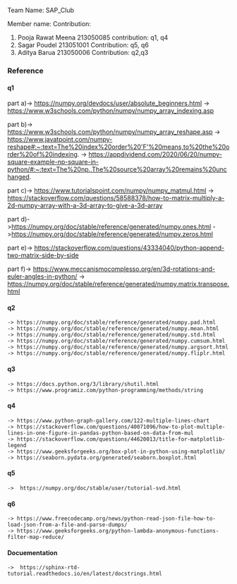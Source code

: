Team Name:
SAP_Club

Member name:
Contribution:
1. Pooja Rawat Meena 213050085
    contribution:  q1, q4
2. Sagar Poudel 213051001
    Contribution: q5, q6
3. Aditya Barua 213050006
    Contribution: q2,q3

### Reference
#### q1 
   part a)-> https://numpy.org/devdocs/user/absolute_beginners.html
		  -> https://www.w3schools.com/python/numpy/numpy_array_indexing.asp
   
   part b)-> https://www.w3schools.com/python/numpy/numpy_array_reshape.asp
		  -> https://www.javatpoint.com/numpy-reshape#:~:text=The%20index%20order%20'F'%20means,to%20the%20order%20of%20indexing.
		  -> https://appdividend.com/2020/06/20/numpy-square-example-np-square-in-python/#:~:text=The%20np.,The%20source%20array%20remains%20unchanged.
   
   part c)-> https://www.tutorialspoint.com/numpy/numpy_matmul.html
		  -> https://stackoverflow.com/questions/58588378/how-to-matrix-multiply-a-2d-numpy-array-with-a-3d-array-to-give-a-3d-array
   
   part d)->https://numpy.org/doc/stable/reference/generated/numpy.ones.html
		  ->https://numpy.org/doc/stable/reference/generated/numpy.zeros.html
   
   part e)-> https://stackoverflow.com/questions/43334040/python-append-two-matrix-side-by-side
   
   part f)-> https://www.meccanismocomplesso.org/en/3d-rotations-and-euler-angles-in-python/
		  -> https://numpy.org/doc/stable/reference/generated/numpy.matrix.transpose.html
   
#### q2
    -> https://numpy.org/doc/stable/reference/generated/numpy.pad.html
    -> https://numpy.org/doc/stable/reference/generated/numpy.mean.html
    -> https://numpy.org/doc/stable/reference/generated/numpy.std.html
    -> https://numpy.org/doc/stable/reference/generated/numpy.cumsum.html
    -> https://numpy.org/doc/stable/reference/generated/numpy.argsort.html
    -> https://numpy.org/doc/stable/reference/generated/numpy.fliplr.html

#### q3
    -> https://docs.python.org/3/library/shutil.html
    -> https://www.programiz.com/python-programming/methods/string

#### q4 
    -> https://www.python-graph-gallery.com/122-multiple-lines-chart
    -> https://stackoverflow.com/questions/40071096/how-to-plot-multiple-lines-in-one-figure-in-pandas-python-based-on-data-from-mul
    -> https://stackoverflow.com/questions/44620013/title-for-matplotlib-legend
    -> https://www.geeksforgeeks.org/box-plot-in-python-using-matplotlib/
    -> https://seaborn.pydata.org/generated/seaborn.boxplot.html
   

#### q5
    ->  https://numpy.org/doc/stable/user/tutorial-svd.html

#### q6

    -> https://www.freecodecamp.org/news/python-read-json-file-how-to-load-json-from-a-file-and-parse-dumps/
    -> https://www.geeksforgeeks.org/python-lambda-anonymous-functions-filter-map-reduce/

#### Docuementation
    ->  https://sphinx-rtd-tutorial.readthedocs.io/en/latest/docstrings.html


